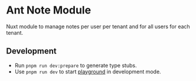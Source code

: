 # Ant Note Module

Nuxt module to manage notes per user per tenant and for all users for each tenant.

## Development

- Run `pnpm run dev:prepare` to generate type stubs.
- Use `pnpm run dev` to start [playground](./playground) in development mode.
